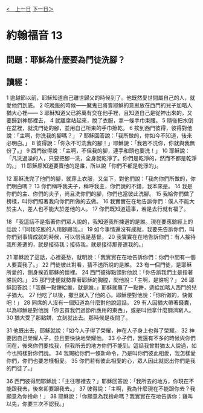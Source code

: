 [<　上一日](/Bible/John/Day11.html) [下一日＞](/Bible/John/Day13.html)

# 約翰福音 13

## 問題：耶穌為什麼要為門徒洗腳？

## 讀經：
1 逾越節以前，耶穌知道自己離世歸父的時候到了。他既然愛世間屬自己的人，就愛他們到底。 2 吃晚飯的時候——魔鬼已將賣耶穌的意思放在西門的兒子加略人猶大心裡—— 3 耶穌知道父已將萬有交在他手裡，且知道自己是從神出來的，又要歸到神那裡去， 4 就離席站起來，脫了衣服，拿一條手巾束腰。 5 隨後把水倒在盆裡，就洗門徒的腳，並用自己所束的手巾擦乾。 6 挨到西門彼得，彼得對他說：「主啊，你洗我的腳嗎？」 7 耶穌回答說：「我所做的，你如今不知道，後來必明白。」 8 彼得說：「你永不可洗我的腳！」耶穌說：「我若不洗你，你就與我無份了。」 9 西門彼得說：「主啊，不但我的腳，連手和頭也要洗！」 10 耶穌說：「凡洗過澡的人，只要把腳一洗，全身就乾淨了。你們是乾淨的，然而不都是乾淨的。」 11 耶穌原知道要賣他的是誰，所以說「你們不都是乾淨的」。

12 耶穌洗完了他們的腳，就穿上衣服，又坐下，對他們說：「我向你們所做的，你們明白嗎？ 13 你們稱呼我夫子，稱呼我主，你們說的不錯，我本來是。 14 我是你們的主、你們的夫子，尚且洗你們的腳，你們也當彼此洗腳。 15 我給你們做了榜樣，叫你們照著我向你們所做的去做。 16 我實實在在地告訴你們：僕人不能大於主人，差人也不能大於差他的人。 17 你們既知道這事，若是去行就有福了。

18 「我這話不是指著你們眾人說的，我知道我所揀選的是誰。現在要應驗經上的話說：『同我吃飯的人用腳踢我。』 19 如今事情還沒有成就，我要先告訴你們，叫你們到事情成就的時候，可以信我是基督。 20 我實實在在地告訴你們：有人接待我所差遣的，就是接待我；接待我，就是接待那差遣我的。」

21 耶穌說了這話，心裡憂愁，就明說：「我實實在在地告訴你們：你們中間有一個人要賣我了。」 22 門徒彼此對看，猜不透所說的是誰。 23 有一個門徒，是耶穌所愛的，側身挨近耶穌的懷裡。 24 西門彼得點頭對他說：「你告訴我們主是指著誰說的。」 25 那門徒便就勢靠著耶穌的胸膛，問他說：「主啊，是誰呢？」 26 耶穌回答說：「我蘸一點餅給誰，就是誰。」耶穌就蘸了一點餅，遞給加略人西門的兒子猶大。 27 他吃了以後，撒旦就入了他的心。耶穌便對他說：「你所做的，快做吧！」 28 同席的人沒有一個知道為什麼對他說這話。 29 有人因猶大帶著錢囊，以為耶穌是對他說「你去買我們過節所應用的東西」，或是叫他拿什麼賙濟窮人。 30 猶大受了那點餅，立刻就出去。那時候是夜間了。

31 他既出去，耶穌就說：「如今人子得了榮耀，神在人子身上也得了榮耀。 32 神要因自己榮耀人子，並且要快快地榮耀他。 33 小子們，我還有不多的時候與你們同在，後來你們要找我，但我所去的地方你們不能到。這話我曾對猶太人說過，如今也照樣對你們說。 34 我賜給你們一條新命令，乃是叫你們彼此相愛，我怎樣愛你們，你們也要怎樣相愛。 35 你們若有彼此相愛的心，眾人因此就認出你們是我的門徒了。」

36 西門彼得問耶穌說：「主往哪裡去？」耶穌回答說：「我所去的地方，你現在不能跟我去，後來卻要跟我去。」 37 彼得說：「主啊，我為什麼現在不能跟你去？我願意為你捨命！」 38 耶穌說：「你願意為我捨命嗎？我實實在在地告訴你：雞叫以先，你要三次不認我。」
